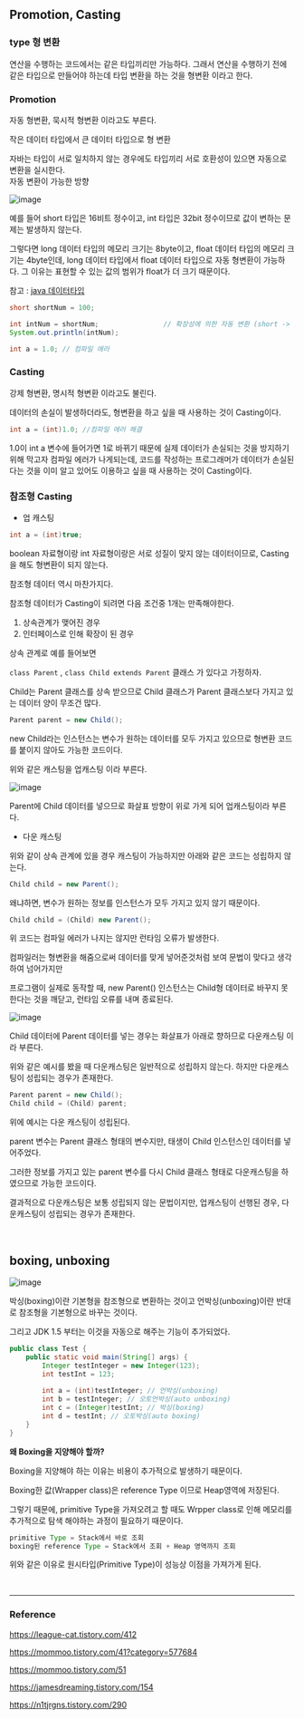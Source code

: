 
## Promotion, Casting

### type 형 변환

연산을 수행하는 코드에서는 같은 타입끼리만 가능하다. 그래서 연산을 수행하기 전에 같은 타입으로 만들어야 하는데 타입 변환을 하는 것을 형변환 이라고 한다.


### Promotion

자동 형변환, 묵시적 형변환 이라고도 부른다.

작은 데이터 타입에서 큰 데이터 타입으로 형 변환

자바는 타입이 서로 일치하지 않는 경우에도 타입끼리 서로 호환성이 있으면 자동으로 변환을 실시한다.  
자동 변환이 가능한 방향

![image](https://user-images.githubusercontent.com/70622731/163184308-9e81352a-0a8a-4bf0-949a-bd09bf36e949.png)

예를 들어 short 타입은 16비트 정수이고, int 타입은 32bit 정수이므로 값이 변하는 문제는 발생하지 않는다.

그렇다면 long 데이터 타입의 메모리 크기는 8byte이고, float 데이터 타입의 메모리 크기는 4byte인데, long 데이터 타입에서 float 데이터 타입으로 자동 형변환이 가능하다. 그 이유는 표현할 수 있는 값의 범위가 float가 더 크기 때문이다.

참고 : [java 데이터타입](https://github.com/NKLCWDT/cs/blob/main/Java/java%20%EB%8D%B0%EC%9D%B4%ED%84%B0%ED%83%80%EC%9E%85.md)

```java
short shortNum = 100;

int intNum = shortNum;                // 확장성에 의한 자동 변환 (short -> int)
System.out.println(intNum);
```

```java
int a = 1.0; // 컴파일 에러
```

### Casting

강제 형변환, 명시적 형변환 이라고도 불린다.

데이터의 손실이 발생하더라도, 형변환을 하고 싶을 때 사용하는 것이 Casting이다.

```java
int a = (int)1.0; //컴파일 에러 해결
```

1.0이 int a 변수에 들어가면 1로 바뀌기 때문에 실제 데이터가 손실되는 것을 방지하기 위해 막고자 컴파일 에러가 나게되는데, 코드를 작성하는 프로그래머가 데이터가 손실된 다는 것을 이미 알고 있어도 이용하고 싶을 때 사용하는 것이 Casting이다.

### 참조형 Casting
- 업 캐스팅

```java
int a = (int)true;
```
boolean 자료형이랑 int 자료형이랑은 서로 성질이 맞지 않는 데이터이므로, Casting을 해도 형변환이 되지 않는다.

참조형 데이터 역시 마찬가지다.

참조형 데이터가 Casting이 되려면 다음 조건중 1개는 만족해야한다.
1. 상속관계가 맺어진 경우
2. 인터페이스로 인해 확장이 된 경우

상속 관계로 예를 들어보면

`class Parent` , `class Child extends Parent` 클래스 가 있다고 가정하자.

Child는 Parent 클래스를 상속 받으므로 Child 클래스가 Parent 클래스보다 가지고 있는 데이터 양이 무조건 많다.

```java
Parent parent = new Child();
```

new Child라는 인스턴스는 변수가 원하는 데이터를 모두 가지고 있으므로 형변환 코드를 붙이지 않아도 가능한 코드이다.

위와 같은 캐스팅을 업캐스팅 이라 부른다.

![image](https://user-images.githubusercontent.com/70622731/163184380-53db73c1-74f8-44c1-95d7-c9560f3fd5cb.png)

Parent에 Child 데이터를 넣으므로 화살표 방향이 위로 가게 되어 업캐스팅이라 부른다.

- 다운 캐스팅

위와 같이 상속 관계에 있을 경우 캐스팅이 가능하지만 아래와 같은 코드는 성립하지 않는다.

```java
Child child = new Parent();
```

왜냐하면, 변수가 원하는 정보를 인스턴스가 모두 가지고 있지 않기 때문이다.

```java
Child child = (Child) new Parent();
```
위 코드는 컴파일 에러가 나지는 않지만 런타임 오류가 발생한다.

컴파일러는 형변환을 해줌으로써 데이터를 맞게 넣어준것처럼 보여 문법이 맞다고 생각하여 넘어가지만

프로그램이 실제로 동작할 때, new Parent() 인스턴스는 Child형 데이터로 바꾸지 못한다는 것을 깨닫고, 런타임 오류를 내며 종료된다.

![image](https://user-images.githubusercontent.com/70622731/163184422-2c6afee7-4fab-4ff1-b6bc-886e2a247813.png)

Child 데이터에 Parent 데이터를 넣는 경우는 화살표가 아래로 향하므로 다운캐스팅 이라 부른다.

위와 같은 예시를 봤을 때 다운캐스팅은 일반적으로 성립하지 않는다. 하지만 다운캐스팅이 성립되는 경우가 존재한다.

```java
Parent parent = new Child();
Child child = (Child) parent;
```

위에 예시는 다운 캐스팅이 성립된다.

parent 변수는 Parent 클래스 형태의 변수지만, 태생이 Child 인스턴스인 데이터를 넣어주었다.

그러한 정보를 가지고 있는 parent 변수를 다시 Child 클래스 형태로 다운캐스팅을 하였으므로 가능한 코드이다.

결과적으로 다운캐스팅은 보통 성립되지 않는 문법이지만, 업캐스팅이 선행된 경우, 다운캐스팅이 성립되는 경우가 존재한다.

<br>


## boxing, unboxing

![image](https://user-images.githubusercontent.com/70622731/163184466-27ae9f2a-89ea-4e3e-a871-517d815d0bb9.png)

박싱(boxing)이란 기본형을 참조형으로 변환하는 것이고 언박싱(unboxing)이란 반대로 참조형을 기본형으로 바꾸는 것이다.

그리고 JDK 1.5 부터는 이것을 자동으로 해주는 기능이 추가되었다.

```java
public class Test {
    public static void main(String[] args) {
        Integer testInteger = new Integer(123);
        int testInt = 123;
        
        int a = (int)testInteger; // 언박싱(unboxing)
        int b = testInteger; // 오토언박싱(auto unboxing)
        int c = (Integer)testInt; // 박싱(boxing)
        int d = testInt; // 오토박싱(auto boxing)
    }
}
```

__왜 Boxing을 지양해야 할까?__

Boxing을 지양해야 하는 이유는 비용이 추가적으로 발생하기 때문이다.

Boxing한 값(Wrapper class)은 reference Type 이므로 Heap영역에 저장된다.

그렇기 때문에, primitive Type을 가져오려고 할 때도 Wrpper class로 인해 메모리를 추가적으로 탐색 해야하는 과정이 필요하기 때문이다.

```java
primitive Type = Stack에서 바로 조회
boxing된 reference Type = Stack에서 조회 + Heap 영역까지 조회
```

위와 같은 이유로 원시타입(Primitive Type)이 성능상 이점을 가져가게 된다.

<br>

---

### Reference

https://league-cat.tistory.com/412

https://mommoo.tistory.com/41?category=577684

https://mommoo.tistory.com/51

https://jamesdreaming.tistory.com/154

https://n1tjrgns.tistory.com/290
